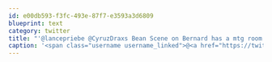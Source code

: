 ```yaml
---
id: e00db593-f3fc-493e-87f7-e3593a3d6809
blueprint: text
category: twitter
title: "'@lancepriebe @CyruzDraxs Bean Scene on Bernard has a mtg room you can book. Or @streaming cafe. Great b/fast sandwiches at both."
caption: '<span class="username username_linked">@<a href="https://twitter.com/lancepriebe" title="Lance Priebe">lancepriebe</a></span> @CyruzDraxs Bean Scene on Bernard has a mtg room you can book. Or @streaming cafe. Great b/fast sandwiches at both.'
---
```

